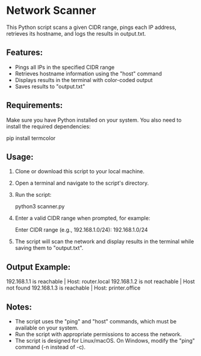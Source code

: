 Network Scanner
==============

This Python script scans a given CIDR range, pings each IP address, retrieves its hostname, 
and logs the results in output.txt.

Features:
---------
- Pings all IPs in the specified CIDR range
- Retrieves hostname information using the "host" command
- Displays results in the terminal with color-coded output
- Saves results to "output.txt"

Requirements:
-------------
Make sure you have Python installed on your system. You also need to install the required dependencies:

pip install termcolor

Usage:
------
1. Clone or download this script to your local machine.
2. Open a terminal and navigate to the script's directory.
3. Run the script:

   python3 scanner.py

4. Enter a valid CIDR range when prompted, for example:

   Enter CIDR range (e.g., 192.168.1.0/24): 192.168.1.0/24

5. The script will scan the network and display results in the terminal while saving them to "output.txt".

Output Example:
---------------
192.168.1.1 is reachable | Host: router.local
192.168.1.2 is not reachable | Host not found
192.168.1.3 is reachable | Host: printer.office

Notes:
------
- The script uses the "ping" and "host" commands, which must be available on your system.
- Run the script with appropriate permissions to access the network.
- The script is designed for Linux/macOS. On Windows, modify the "ping" command (-n instead of -c).
